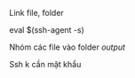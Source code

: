 <!-- ok -->

Link file, folder

eval $(ssh-agent -s)

Nhóm các file vào folder _output_

Ssh k cần mật khẩu
